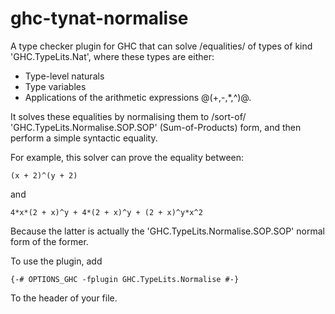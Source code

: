 # ghc-tynat-normalise

A type checker plugin for GHC that can solve /equalities/ of types of kind
'GHC.TypeLits.Nat', where these types are either:

* Type-level naturals
* Type variables
* Applications of the arithmetic expressions @(+,-,*,^)@.

It solves these equalities by normalising them to /sort-of/
'GHC.TypeLits.Normalise.SOP.SOP' (Sum-of-Products) form, and then perform a
simple syntactic equality.

For example, this solver can prove the equality between:

```
(x + 2)^(y + 2)
```

and

```
4*x*(2 + x)^y + 4*(2 + x)^y + (2 + x)^y*x^2
```

Because the latter is actually the 'GHC.TypeLits.Normalise.SOP.SOP' normal form
of the former.

To use the plugin, add

```
{-# OPTIONS_GHC -fplugin GHC.TypeLits.Normalise #-}
```

To the header of your file.
